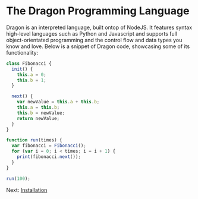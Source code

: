 # The Dragon Programming Language

Dragon is an interpreted language, built ontop of NodeJS. It features syntax high-level languages such as Python and Javascript and supports full object-orientated programming and the control flow and data types you know and love. Below is a snippet of Dragon code, showcasing some of its functionality:

```js
class Fibonacci {
  init() {
    this.a = 0;
    this.b = 1;
  }

  next() {
    var newValue = this.a + this.b;
    this.a = this.b;
    this.b = newValue;
    return newValue;
  }
}

function run(times) {
  var fibonacci = Fibonacci();
  for (var i = 0; i < times; i = i + 1) {
    print(fibonacci.next());
  }
}

run(100);
```

Next: [Installation](./installation.md)

